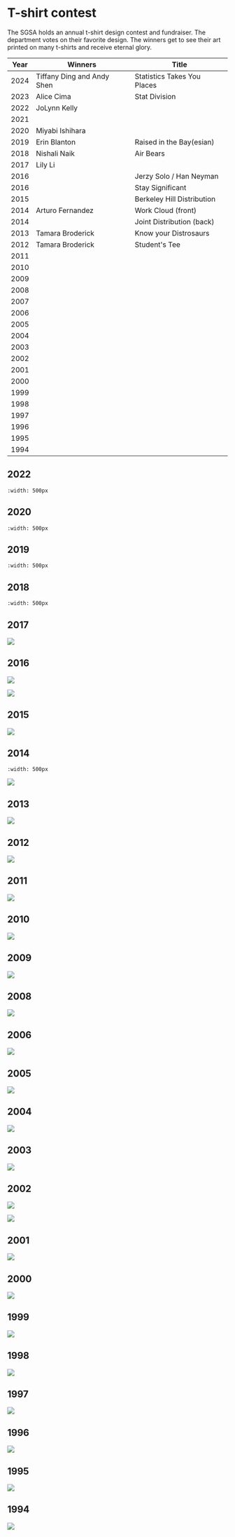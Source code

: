 # T-shirt contest

The SGSA holds an annual t-shirt design contest and fundraiser. The department votes on their favorite design. The winners get to see their art printed on many t-shirts and receive eternal glory.

| Year | Winners                    | Title                       |
|------|----------------------------|-----------------------------|
| 2024 | Tiffany Ding and Andy Shen | Statistics Takes You Places |
| 2023 | Alice Cima                 | Stat Division               |
| 2022 | JoLynn Kelly               |                             |
| 2021 |                            |                             |
| 2020 | Miyabi Ishihara            |                             |
| 2019 | Erin Blanton               | Raised in the Bay(esian)    |
| 2018 | Nishali Naik               | Air Bears                   |
| 2017 | Lily Li                    |                             |
| 2016 |                            | Jerzy Solo / Han Neyman     |
| 2016 |                            | Stay Significant            |
| 2015 |                            | Berkeley Hill Distribution  |
| 2014 | Arturo Fernandez           | Work Cloud (front)          |
| 2014 |                            | Joint Distribution (back)   |
| 2013 | Tamara Broderick           | Know your Distrosaurs       |
| 2012 | Tamara Broderick           | Student's Tee               |
| 2011 |                            |                             | 
| 2010 |                            |                             |
| 2009 |                            |                             |
| 2008 |                            |                             |
| 2007 |                            |                             |
| 2006 |                            |                             |
| 2005 |                            |                             |
| 2004 |                            |                             |
| 2003 |                            |                             |
| 2002 |                            |                             |
| 2001 |                            |                             |
| 2000 |                            |                             |
| 1999 |                            |                             |
| 1998 |                            |                             |
| 1997 |                            |                             |
| 1996 |                            |                             |
| 1995 |                            |                             |
| 1994 |                            |                             |

## 2022

```{image} UP-BERKS-61124_Berkley_Statistics_mockup_1_1929x2400_2022.jpg
:width: 500px
```

## 2020

```{image} UP-BERKS-61125_UC_Berkley_Statistics_mockup_2020.jpg
:width: 500px
```

## 2019

```{image} /assets/tshirts/Tshirt_2019.jpg
:width: 500px
```

## 2018

```{image} /assets/tshirts/stat_mock_tee_2018.jpg
:width: 500px
```

## 2017

![](/assets/tshirts/Stats_T-Shirt_Design_Recolored_2017.png)

## 2016

![](/assets/tshirts/nYjjLt4_2016.jpg)

![](/assets/tshirts/stat_2016.jpg)

## 2015

![](/assets/tshirts/I8bXNtN_2015.png)

## 2014

```{image} /assets/tshirts/Tshirt_Students_t_2014_1.jpg
:width: 500px
```

![](/assets/tshirts/500px-Tshirt_Students_t_2014_2.png)

## 2013

![](/assets/tshirts/500px-Tshirt_Students_t_2013.jpg)

## 2012

![](/assets/tshirts/500px-Tshirt_Students_t_2012.png)

## 2011

![](/assets/tshirts/tshirt_berkeleystatistics_thumb_2011.png)

## 2010

![](/assets/tshirts/500px-Tshirt_2010.png)

## 2009

![](/assets/tshirts/500px-Tshirt_2009.jpg)

## 2008

![](/assets/tshirts/500px-Tshirt_2008.png)

## 2006

![](/assets/tshirts/500px-Tshirt_2006.jpg)

## 2005

![](/assets/tshirts/500px-Tshirt_2005.jpg)

## 2004

![](/assets/tshirts/500px-Tshirt_2004.jpg)

## 2003

![](/assets/tshirts/500px-Tshirt_2003.jpg)

## 2002

![](/assets/tshirts/Tshirt_2002.jpg)

![](/assets/tshirts/Tshirt_2002_back.jpg)

## 2001

![](/assets/tshirts/500px-Tshirt_2001.jpg)

## 2000

![](/assets/tshirts/Tshirt_2000.jpg)

## 1999

![](/assets/tshirts/500px-Tshirt_1999.jpg)

## 1998

![](/assets/tshirts/Tshirt_1998.jpg)

## 1997

![](/assets/tshirts/Tshirt_1997.jpg)

## 1996

![](/assets/tshirts/Tshirt_1996.jpg)

## 1995

![](/assets/tshirts/Tshirt_1995.jpg)

## 1994

![](/assets/tshirts/Tshirt_1994.jpg)
